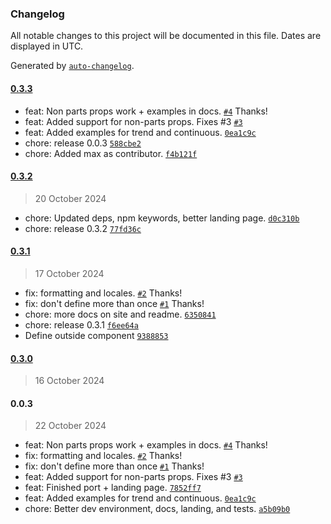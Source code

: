 ### Changelog

All notable changes to this project will be documented in this file. Dates are displayed in UTC.

Generated by [`auto-changelog`](https://github.com/CookPete/auto-changelog).

#### [0.3.3](https://github.com/Blankeos/solid-number-flow/compare/0.3.2...0.3.3)

- feat: Non parts props work + examples in docs. [`#4`](https://github.com/Blankeos/solid-number-flow/pull/4) Thanks!
- feat: Added support for non-parts props. Fixes #3 [`#3`](https://github.com/Blankeos/solid-number-flow/issues/3)
- feat: Added examples for trend and continuous. [`0ea1c9c`](https://github.com/Blankeos/solid-number-flow/commit/0ea1c9c167385b4834a6333a790792d74a2de27c)
- chore: release 0.0.3 [`588cbe2`](https://github.com/Blankeos/solid-number-flow/commit/588cbe21ac5d9ac2c1b3dcf8eb0f2c00d3fdf255)
- chore: Added max as contributor. [`f4b121f`](https://github.com/Blankeos/solid-number-flow/commit/f4b121f881d14b3f2c89fdafe30945e1d3d23a55)

#### [0.3.2](https://github.com/Blankeos/solid-number-flow/compare/0.3.1...0.3.2)

> 20 October 2024

- chore: Updated deps, npm keywords, better landing page. [`d0c310b`](https://github.com/Blankeos/solid-number-flow/commit/d0c310ba7e9fa453e4bcdab38d87aabaebd5c3e0)
- chore: release 0.3.2 [`77fd36c`](https://github.com/Blankeos/solid-number-flow/commit/77fd36c98fa270adef5eb6700baafb647e3eaf13)

#### [0.3.1](https://github.com/Blankeos/solid-number-flow/compare/0.3.0...0.3.1)

> 17 October 2024

- fix: formatting and locales. [`#2`](https://github.com/Blankeos/solid-number-flow/pull/2) Thanks!
- fix: don't define more than once [`#1`](https://github.com/Blankeos/solid-number-flow/pull/1) Thanks!
- chore: more docs on site and readme. [`6350841`](https://github.com/Blankeos/solid-number-flow/commit/635084107e60669f3c33cb0e343b81200ebbb783)
- chore: release 0.3.1 [`f6ee64a`](https://github.com/Blankeos/solid-number-flow/commit/f6ee64a36de678766a34a7939de7404d7dd51b98)
- Define outside component [`9388853`](https://github.com/Blankeos/solid-number-flow/commit/9388853615ebfc58bd7e8f74cd1e80aa6fc35217)

#### [0.3.0](https://github.com/Blankeos/solid-number-flow/compare/0.0.3...0.3.0)

> 16 October 2024

#### 0.0.3

> 22 October 2024

- feat: Non parts props work + examples in docs. [`#4`](https://github.com/Blankeos/solid-number-flow/pull/4) Thanks!
- fix: formatting and locales. [`#2`](https://github.com/Blankeos/solid-number-flow/pull/2) Thanks!
- fix: don't define more than once [`#1`](https://github.com/Blankeos/solid-number-flow/pull/1) Thanks!
- feat: Added support for non-parts props. Fixes #3 [`#3`](https://github.com/Blankeos/solid-number-flow/issues/3)
- feat: Finished port + landing page. [`7852ff7`](https://github.com/Blankeos/solid-number-flow/commit/7852ff7db4062558d557e47985bbac8c12de70e7)
- feat: Added examples for trend and continuous. [`0ea1c9c`](https://github.com/Blankeos/solid-number-flow/commit/0ea1c9c167385b4834a6333a790792d74a2de27c)
- chore: Better dev environment, docs, landing, and tests. [`a5b09b0`](https://github.com/Blankeos/solid-number-flow/commit/a5b09b030d79128c5ab82128b88bd0e76587047f)
